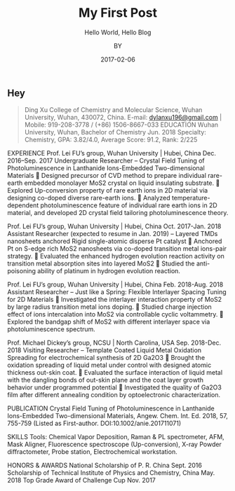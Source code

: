 ﻿---
layout:     post                    # 使用的布局（不需要改）
title:      My First Post               # 标题 
subtitle:   Hello World, Hello Blog #副标题
date:       2017-02-06              # 时间
author:     BY                      # 作者
header-img: img/post-bg-2015.jpg    #这篇文章标题背景图片
catalog: true                       # 是否归档
tags:                               #标签
    - 生活
---

## Hey
>Ding Xu 
College of Chemistry and Molecular Science, Wuhan University, Wuhan, 430072, China.
E-mail: dylanxu196@gmail.com | Mobile: 919-208-3778 / (+86) 1506-8667-033 
EDUCATION
Wuhan University, Wuhan, Bachelor of Chemistry												Jun. 2018
Specialty: Chemistry,			GPA: 3.82/4.0,			Average Score: 91.2,			Rank: 2/225

EXPERIENCE
Prof. Lei FU’s group, Wuhan University | Hubei, China								Dec. 2016–Sep. 2017
Undergraduate Researcher
–	Crystal Field Tuning of Photoluminescence in Lanthanide Ions-Embedded Two-dimensional Materials
	Designed precursor of CVD method to prepare individual rare-earth embedded monolayer MoS2 crystal on liquid insulating substrate.
	Explored Up-conversion property of rare earth ions in 2D material via designing co-doped diverse rare-earth ions.
	Analyzed temperature-dependent photoluminescence feature of individual rare earth ions in 2D material, and developed 2D crystal field tailoring photoluminescence theory. 

Prof. Lei FU’s group, Wuhan University | Hubei, China								Oct. 2017-Jan. 2018
Assistant Researcher (expected to resume in Jan. 2019)
–	Layered TMDs nanosheets anchored Rigid single-atomic disperse Pt catalyst 
	Anchored Pt on S-edge rich MoS2 nanosheets via co-doped transition metal ions-pair strategy.
	Evaluated the enhanced hydrogen evolution reaction activity on transition metal absorption sites into layered MoS2 
	Studied the anti-poisoning ability of platinum in hydrogen evolution reaction.

Prof. Lei FU’s group, Wuhan University | Hubei, China								Feb. 2018-Aug. 2018
Assistant Researcher
–	Just like a Spring: Flexible Interlayer Spacing Tuning for 2D Materials
	Investigated the interlayer interaction property of MoS2 by large radius transition metal ions doping.
	Studied charge injection effect of ions intercalation into MoS2 via controllable cyclic voltammetry.
	Explored the bandgap shift of MoS2 with different interlayer space via photoluminescence spectrum.

Prof. Michael Dickey’s group, NCSU | North Carolina, USA							Sep. 2018-Dec. 2018
Visiting Researcher
–	Template Coated Liquid Metal Oxidation Spreading for electrochemical synthesis of 2D Ga2O3
	Brought the oxidation spreading of liquid metal under control with designed atomic thickness out-skin coat.
	Evaluated the surface interaction of liquid metal with the dangling bonds of out-skin plane and the coat layer growth behavior under programmed potential
	Investigated the quality of Ga2O3 film after different annealing condition by optoelectronic characterization.

PUBLICATION 
Crystal Field Tuning of Photoluminescence in Lanthanide Ions-Embedded Two-dimensional Materials, Angew. Chem. Int. Ed. 2018, 57, 755-759 (Listed as First-author. DOI:10.1002/anie.201711071)

SKILLS
Tools: Chemical Vapor Deposition, Raman & PL spectrometer, AFM, Mask Aligner, Fluorescence spectroscope (Up-conversion), X-ray Powder diffractometer, Probe station, Electrochemical workstation.

HONORS & AWARDS
National Scholarship of P. R. China															Sept. 2016
Scholarship of Technical Institute of Physics and Chemistry, China								May. 2018
Top Grade Award of Challenge Cup															Nov. 2017
